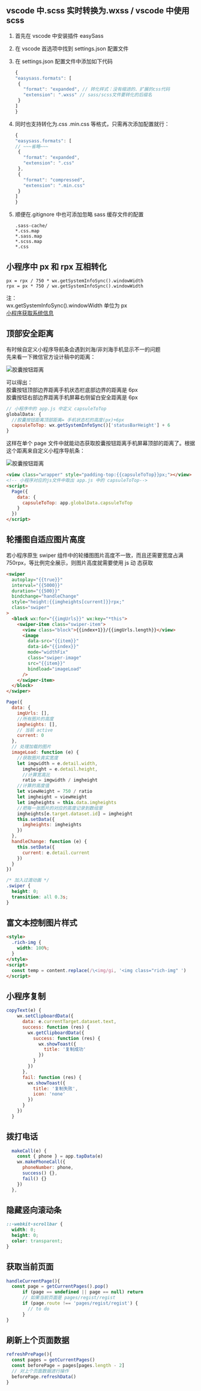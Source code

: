 ## vscode 中.scss 实时转换为.wxss / vscode 中使用 scss

1. 首先在 vscode 中安装插件 easySass
2. 在 vscode 首选项中找到 settings.json 配置文件
3. 在 settings.json 配置文件中添加如下代码

   ```javascript
   {
   "easysass.formats": [
    {
      "format": "expanded", // 转化样式：没有缩进的、扩展的css代码
      "extension": ".wxss" // sass/scss文件要转化的后缀名
    }
   ]
   }
   ```

4. 同时也支持转化为.css .min.css 等格式，只需再次添加配置就行：

   ```javascript
   {
   "easysass.formats": [
   // ~~~省略~~~
    {
      "format": "expanded",
      "extension": ".css"
    },
    {
      "format": "compressed",
      "extension": ".min.css"
    }
   ]
   }
   ```

5. 顺便在.gitignore 中也可添加忽略 sass 缓存文件的配置

   ```text
   .sass-cache/
   *.css.map
   *.sass.map
   *.scss.map
   *.css
   ```

## 小程序中 px 和 rpx 互相转化

```text
px = rpx / 750 * wx.getSystemInfoSync().windowWidth
rpx = px * 750 / wx.getSystemInfoSync().windowWidth
```

注：  
wx.getSystemInfoSync().windowWidth 单位为 px  
[小程序获取系统信息](https://developers.weixin.qq.com/miniprogram/dev/api/base/system/system-info/wx.getSystemInfoSync.html)

## 顶部安全距离

有时候自定义小程序导航条会遇到刘海/非刘海手机显示不一的问题  
先来看一下微信官方设计稿中的距离：

![胶囊按钮距离](https://i.loli.net/2020/12/07/8Bpvt1iVZ6dHKG3.png)

可以得出：  
胶囊按钮顶部边界距离手机状态栏底部边界的距离是 6px  
胶囊按钮右部边界距离手机屏幕右侧留白安全距离是 6px

```js
// 小程序中的 app.js 中定义 capsuleToTop
globalData: {
  //胶囊按钮距离顶部距离= 手机状态栏的高度(px)+6px
  capsuleToTop: wx.getSystemInfoSync()['statusBarHeight'] + 6
}
```

这样在单个 page 文件中就能动态获取胶囊按钮距离手机屏幕顶部的距离了。根据这个距离来自定义小程序导航条：

![胶囊按钮距离](https://i.loli.net/2020/12/07/YlXshuBEreo9FDP.png)

```html
<view class="wrapper" style="padding-top:{{capsuleToTop}}px;"></view>
<!-- 小程序对应的js文件中取出 app.js 中的 capsuleToTop-->
<script>
  Page({
    data: {
      capsuleToTop: app.globalData.capsuleToTop
    }
  })
</script>
```

## 轮播图自适应图片高度

若小程序原生 swiper 组件中的轮播图图片高度不一致，而且还需要宽度占满 750rpx，等比例完全展示，则图片高度就需要使用 js 动
态获取

```html
<swiper
  autoplay="{{true}}"
  interval="{{5000}}"
  duration="{{500}}"
  bindchange="handleChange"
  style="height:{{imgheights[current]}}rpx;"
  class="swiper"
>
  <block wx:for="{{imgUrls}}" wx:key="*this">
    <swiper-item class="swiper-item">
      <view class="block">{{index+1}}/{{imgUrls.length}}</view>
      <image
        data-src="{{item}}"
        data-id="{{index}}"
        mode="widthFix"
        class="swiper-image"
        src="{{item}}"
        bindload="imageLoad"
      />
    </swiper-item>
  </block>
</swiper>
```

```js
Page({
  data: {
    imgUrls: [],
    //所有图片的高度
    imgheights: [],
    // 当前 active
    current: 0
  },
  // 处理加载的图片
  imageLoad: function (e) {
    //获取图片真实宽度
    let imgwidth = e.detail.width,
      imgheight = e.detail.height,
      //计算宽高比
      ratio = imgwidth / imgheight
    //计算的高度值
    let viewHeight = 750 / ratio
    let imgheight = viewHeight
    let imgheights = this.data.imgheights
    //把每一张图片的对应的高度记录到数组里
    imgheights[e.target.dataset.id] = imgheight
    this.setData({
      imgheights: imgheights
    })
  },
  handleChange: function (e) {
    this.setData({
      current: e.detail.current
    })
  }
})
```

```css
/* 加入过渡动画 */
.swiper {
  height: 0;
  transition: all 0.3s;
}
```

## 富文本控制图片样式

```html
<style>
  .rich-img {
    width: 100%;
  }
</style>
<script>
  const temp = content.replace(/\<img/gi, '<img class="rich-img" ')
</script>
```

## 小程序复制

```js
copyText(e) {
    wx.setClipboardData({
      data: e.currentTarget.dataset.text,
      success: function (res) {
        wx.getClipboardData({
          success: function (res) {
            wx.showToast({
              title: '复制成功'
            })
          }
        })
      },
      fail: function (res) {
        wx.showToast({
          title: '复制失败',
          icon: 'none'
        })
      }
    })
  }
```

## 拨打电话

```js
  makeCall(e) {
    const { phone } = app.tapData(e)
    wx.makePhoneCall({
      phoneNumber: phone,
      success() {},
      fail() {}
    })
  },
```

## 隐藏竖向滚动条

```css
::-webkit-scrollbar {
  width: 0;
  height: 0;
  color: transparent;
}
```

## 获取当前页面

```js
handleCurrentPage(){
  const page = getCurrentPages().pop()
      if (page == undefined || page == null) return
      // 如果当前页面是 pages/regist/regist
      if (page.route !== 'pages/regist/regist') {
        // to do
      }
}

```

## 刷新上个页面数据

```js
refreshPrePage(){
  const pages = getCurrentPages()
  const beforePage = pages[pages.length - 2]
  // 对上个页面数据进行操作
  beforePage.refreshData()
}
```
